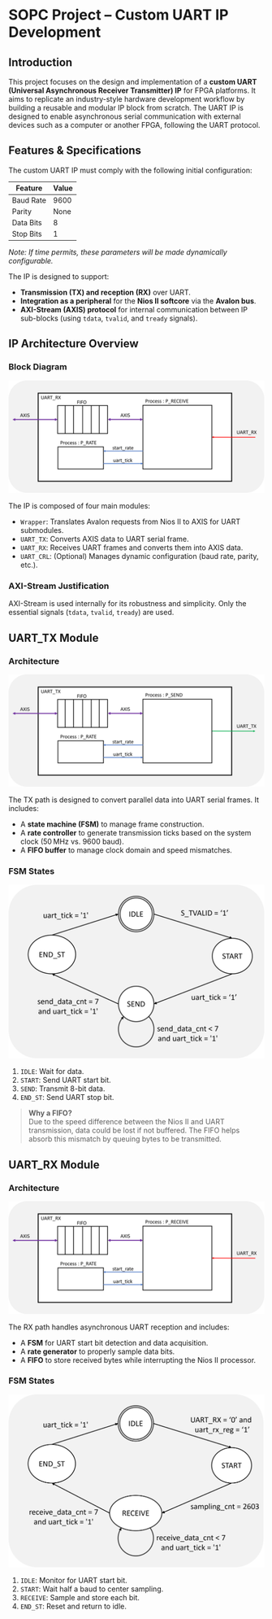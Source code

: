 # SOPC Project – Custom UART IP Development

## Introduction

This project focuses on the design and implementation of a **custom UART (Universal Asynchronous Receiver Transmitter) IP** for FPGA platforms. It aims to replicate an industry-style hardware development workflow by building a reusable and modular IP block from scratch. The UART IP is designed to enable asynchronous serial communication with external devices such as a computer or another FPGA, following the UART protocol. 

## Features & Specifications

The custom UART IP must comply with the following initial configuration:

| Feature       | Value  |
|--------------|--------|
| Baud Rate     | 9600   |
| Parity        | None   |
| Data Bits     | 8      |
| Stop Bits     | 1      |

*Note: If time permits, these parameters will be made dynamically configurable.*

The IP is designed to support:
- **Transmission (TX) and reception (RX)** over UART.
- **Integration as a peripheral** for the **Nios II softcore** via the **Avalon bus**.
- **AXI-Stream (AXIS) protocol** for internal communication between IP sub-blocks (using `tdata`, `tvalid`, and `tready` signals).

## IP Architecture Overview

### Block Diagram

![UART IP Architecture](img/architecture_uart.png)

The IP is composed of four main modules:
- `Wrapper`: Translates Avalon requests from Nios II to AXIS for UART submodules.
- `UART_TX`: Converts AXIS data to UART serial frame.
- `UART_RX`: Receives UART frames and converts them into AXIS data.
- `UART_CRL`: (Optional) Manages dynamic configuration (baud rate, parity, etc.).

### AXI-Stream Justification

AXI-Stream is used internally for its robustness and simplicity. Only the essential signals (`tdata`, `tvalid`, `tready`) are used.

## UART_TX Module

### Architecture

![UART TX Architecture](img/architecture_uart_tx.png)

The TX path is designed to convert parallel data into UART serial frames. It includes:
- A **state machine (FSM)** to manage frame construction.
- A **rate controller** to generate transmission ticks based on the system clock (50 MHz vs. 9600 baud).
- A **FIFO buffer** to manage clock domain and speed mismatches.

### FSM States

![FSM Send](img/FSM_SEND.png)

1. `IDLE`: Wait for data.
2. `START`: Send UART start bit.
3. `SEND`: Transmit 8-bit data.
4. `END_ST`: Send UART stop bit.

> **Why a FIFO?**  
Due to the speed difference between the Nios II and UART transmission, data could be lost if not buffered. The FIFO helps absorb this mismatch by queuing bytes to be transmitted.

## UART_RX Module

### Architecture

![UART RX Architecture](img/architecture_uart_rx.png)

The RX path handles asynchronous UART reception and includes:
- A **FSM** for UART start bit detection and data acquisition.
- A **rate generator** to properly sample data bits.
- A **FIFO** to store received bytes while interrupting the Nios II processor.

### FSM States

![FSM Receive](img/FSM_RECEIVE.png)

1. `IDLE`: Monitor for UART start bit.
2. `START`: Wait half a baud to center sampling.
3. `RECEIVE`: Sample and store each bit.
4. `END_ST`: Reset and return to idle.

